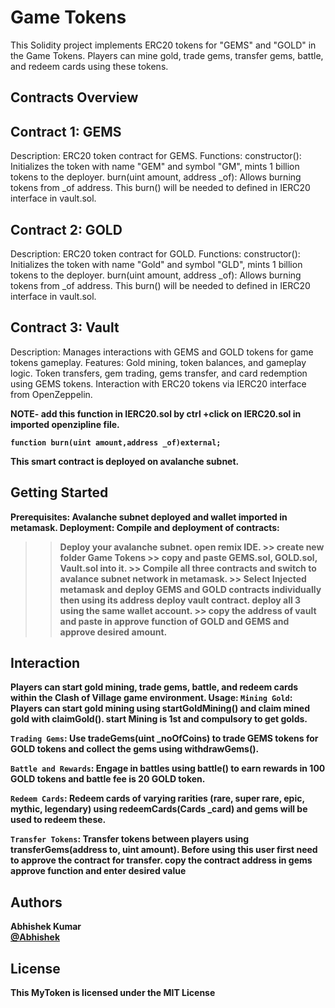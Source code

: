 # Game Tokens

This Solidity project implements ERC20 tokens for "GEMS" and "GOLD" in the Game Tokens. Players can mine gold, trade gems, transfer gems, battle, and redeem cards using these tokens.

## Contracts Overview

## Contract 1: GEMS
Description: ERC20 token contract for GEMS.
Functions:
constructor(): Initializes the token with name "GEM" and symbol "GM", mints 1 billion tokens to the deployer.
burn(uint amount, address _of): Allows burning tokens from _of address. This burn() will be needed to defined in IERC20 interface in vault.sol.

## Contract 2: GOLD
Description: ERC20 token contract for GOLD.
Functions:
constructor(): Initializes the token with name "Gold" and symbol "GLD", mints 1 billion tokens to the deployer.
burn(uint amount, address _of): Allows burning tokens from _of address. This burn() will be needed to defined in IERC20 interface in vault.sol.

## Contract 3: Vault
Description: Manages interactions with GEMS and GOLD tokens for game tokens gameplay.
Features:
Gold mining, token balances, and gameplay logic.
Token transfers, gem trading, gems transfer, and card redemption using GEMS tokens.
Interaction with ERC20 tokens via IERC20 interface from OpenZeppelin.

<b> NOTE- add this function in IERC20.sol by ctrl +click on IERC20.sol in imported openzipline file.

`function burn(uint amount,address _of)external;`

This smart contract is deployed on avalanche subnet.
## Getting Started

Prerequisites:
Avalanche subnet deployed and wallet imported in metamask.
Deployment:
Compile and deployment of contracts:

>> Deploy your avalanche subnet.
>> open remix IDE.
    >> create new folder Game Tokens
    >> copy and paste GEMS.sol, GOLD.sol, Vault.sol into it.
    >> Compile all three contracts and switch to avalance subnet network in metamask.
    >> Select Injected metamask and deploy GEMS and GOLD contracts individually then using its address deploy vault contract. deploy all 3 using the same wallet account.
    >> copy the address of vault and paste in approve function of GOLD and GEMS and approve desired amount.
## Interaction

Players can start gold mining, trade gems, battle, and redeem cards within the Clash of Village game environment.
Usage:
`Mining Gold`:
Players can start gold mining using startGoldMining() and claim mined gold with claimGold(). start Mining is 1st and compulsory to get golds.

`Trading Gems`:
Use tradeGems(uint _noOfCoins) to trade GEMS tokens for GOLD tokens and collect the gems using withdrawGems().

`Battle and Rewards`:
Engage in battles using battle() to earn rewards in 100 GOLD tokens and battle fee is 20 GOLD token.

`Redeem Cards`:
Redeem cards of varying rarities (rare, super rare, epic, mythic, legendary) using redeemCards(Cards _card) and gems will be used to redeem these.

`Transfer Tokens`:
Transfer tokens between players using transferGems(address to, uint amount). Before using this user first need to approve the contract for transfer. copy the contract address in gems approve function and enter desired value


## Authors
Abhishek Kumar  
[@Abhishek](https://www.linkedin.com/in/abhishek-kumar-75273024b/)


## License

This MyToken is licensed under the MIT License 
